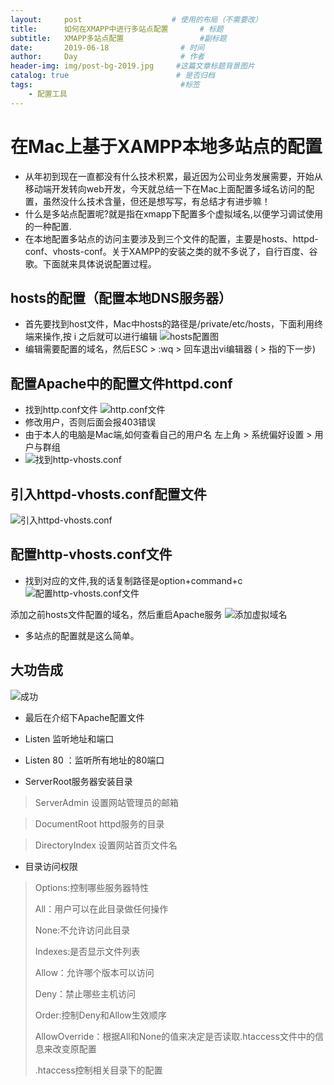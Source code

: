 ```yaml
---
layout:     post                    # 使用的布局（不需要改）
title:      如何在XMAPP中进行多站点配置       # 标题 
subtitle:   XMAPP多站点配置                 #副标题
date:       2019-06-18                # 时间
author:     Day                       # 作者
header-img: img/post-bg-2019.jpg     #这篇文章标题背景图片
catalog: true                        # 是否归档
tags:                                 #标签
    - 配置工具
---
```

# 在Mac上基于XAMPP本地多站点的配置
* 从年初到现在一直都没有什么技术积累，最近因为公司业务发展需要，开始从移动端开发转向web开发，今天就总结一下在Mac上面配置多域名访问的配置，虽然没什么技术含量，但还是想写写，有总结才有进步嘛！
* 什么是多站点配置呢?就是指在xmapp下配置多个虚拟域名,以便学习调试使用的一种配置.
* 在本地配置多站点的访问主要涉及到三个文件的配置，主要是hosts、httpd-conf、vhosts-conf。关于XAMPP的安装之类的就不多说了，自行百度、谷歌。下面就来具体说说配置过程。

## hosts的配置（配置本地DNS服务器）
* 首先要找到host文件，Mac中hosts的路径是/private/etc/hosts，下面利用终端来操作,按 i 之后就可以进行编辑
![hosts配置图](/img/1560873336053.jpg)
* 编辑需要配置的域名，然后ESC > :wq > 回车退出vi编辑器 ( > 指的下一步)

## 配置Apache中的配置文件httpd.conf 
* 找到http.conf文件 
![http.conf文件](/img/1560873886344.jpg)
* 修改用户，否则后面会报403错误 
* 由于本人的电脑是Mac端,如何查看自己的用户名 左上角 > 系统偏好设置 > 用户与群组 
* ![找到http-vhosts.conf](/img/1560906676580.jpg) 
## 引入httpd-vhosts.conf配置文件 
![引入httpd-vhosts.conf](/img/1560906466759.jpg) 
## 配置http-vhosts.conf文件 
* 找到对应的文件,我的话复制路径是option+command+c
![配置http-vhosts.conf文件](/img/1560907062212.jpg)

添加之前hosts文件配置的域名，然后重启Apache服务 
![添加虚拟域名](/img/1560907952260.jpg)


* 多站点的配置就是这么简单。
## 大功告成
![成功](/img/1560908426309.jpg)

* 最后在介绍下Apache配置文件 

* Listen 监听地址和端口 
* Listen 80 ：监听所有地址的80端口
* ServerRoot服务器安装目录 



> ServerAdmin 设置网站管理员的邮箱 


> DocumentRoot httpd服务的目录 


> DirectoryIndex 设置网站首页文件名 


* 目录访问权限 
> Options:控制哪些服务器特性 
> 
> All：用户可以在此目录做任何操作 
> 
> None:不允许访问此目录 
> 
> Indexes:是否显示文件列表 
> 
> Allow：允许哪个版本可以访问 
> 
> Deny：禁止哪些主机访问 
> 
> Order:控制Deny和Allow生效顺序 
> 
> AllowOverride：根据All和None的值来决定是否读取.htaccess文件中的信息来改变原配置 
> 
> .htaccess控制相关目录下的配置 
